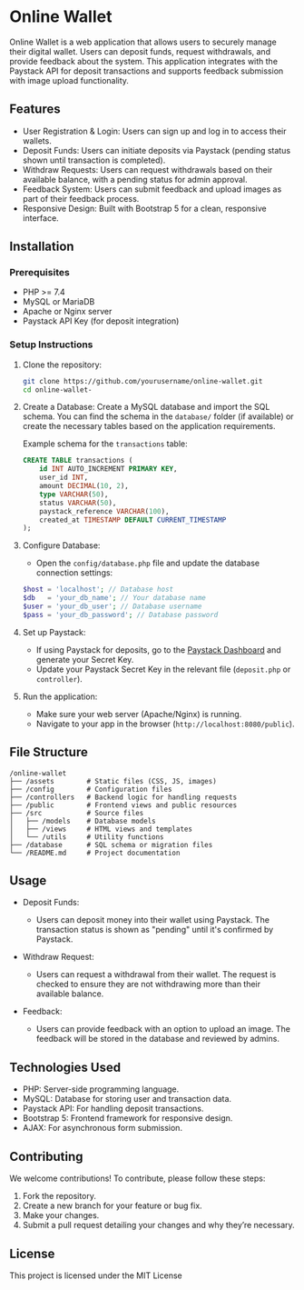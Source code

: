 # Online Wallet

Online Wallet is a web application that allows users to securely manage their digital wallet. Users can deposit funds, request withdrawals, and provide feedback about the system. This application integrates with the Paystack API for deposit transactions and supports feedback submission with image upload functionality.

## Features

- User Registration & Login: Users can sign up and log in to access their wallets.
- Deposit Funds: Users can initiate deposits via Paystack (pending status shown until transaction is completed).
- Withdraw Requests: Users can request withdrawals based on their available balance, with a pending status for admin approval.
- Feedback System: Users can submit feedback and upload images as part of their feedback process.
- Responsive Design: Built with Bootstrap 5 for a clean, responsive interface.

## Installation

### Prerequisites

- PHP >= 7.4
- MySQL or MariaDB
- Apache or Nginx server
- Paystack API Key (for deposit integration)

### Setup Instructions

1. Clone the repository:
   ```bash
   git clone https://github.com/yourusername/online-wallet.git
   cd online-wallet-
   ```

2. Create a Database:
   Create a MySQL database and import the SQL schema. You can find the schema in the `database/` folder (if available) or create the necessary tables based on the application requirements.

   Example schema for the `transactions` table:
   ```sql
   CREATE TABLE transactions (
       id INT AUTO_INCREMENT PRIMARY KEY,
       user_id INT,
       amount DECIMAL(10, 2),
       type VARCHAR(50),
       status VARCHAR(50),
       paystack_reference VARCHAR(100),
       created_at TIMESTAMP DEFAULT CURRENT_TIMESTAMP
   );
   ```

3. Configure Database:
   - Open the `config/database.php` file and update the database connection settings:
   ```php
   $host = 'localhost'; // Database host
   $db   = 'your_db_name'; // Your database name
   $user = 'your_db_user'; // Database username
   $pass = 'your_db_password'; // Database password
   ```

4. Set up Paystack:
   - If using Paystack for deposits, go to the [Paystack Dashboard](https://dashboard.paystack.com) and generate your Secret Key.
   - Update your Paystack Secret Key in the relevant file (`deposit.php` or `controller`).

5. Run the application:
   - Make sure your web server (Apache/Nginx) is running.
   - Navigate to your app in the browser (`http://localhost:8080/public`).

## File Structure

```
/online-wallet
├── /assets        # Static files (CSS, JS, images)
├── /config        # Configuration files
├── /controllers   # Backend logic for handling requests
├── /public        # Frontend views and public resources
├── /src           # Source files
│   ├── /models    # Database models
│   ├── /views     # HTML views and templates
│   └── /utils     # Utility functions
├── /database      # SQL schema or migration files
└── /README.md     # Project documentation
```

## Usage

- Deposit Funds: 
  - Users can deposit money into their wallet using Paystack. The transaction status is shown as "pending" until it's confirmed by Paystack.

- Withdraw Request: 
  - Users can request a withdrawal from their wallet. The request is checked to ensure they are not withdrawing more than their available balance.

- Feedback: 
  - Users can provide feedback with an option to upload an image. The feedback will be stored in the database and reviewed by admins.

## Technologies Used

- PHP: Server-side programming language.
- MySQL: Database for storing user and transaction data.
- Paystack API: For handling deposit transactions.
- Bootstrap 5: Frontend framework for responsive design.
- AJAX: For asynchronous form submission.

## Contributing

We welcome contributions! To contribute, please follow these steps:

1. Fork the repository.
2. Create a new branch for your feature or bug fix.
3. Make your changes.
4. Submit a pull request detailing your changes and why they’re necessary.

## License

This project is licensed under the MIT License 



